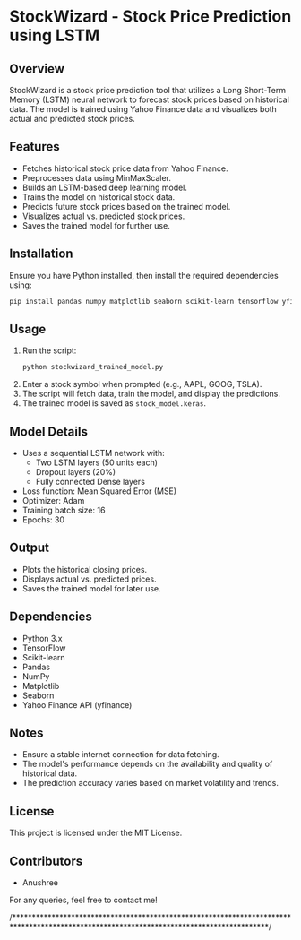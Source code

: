 # StockWizard - Stock Price Prediction using LSTM

## Overview
StockWizard is a stock price prediction tool that utilizes a Long Short-Term Memory (LSTM) neural network to forecast stock prices based on historical data. The model is trained using Yahoo Finance data and visualizes both actual and predicted stock prices.

## Features
- Fetches historical stock price data from Yahoo Finance.
- Preprocesses data using MinMaxScaler.
- Builds an LSTM-based deep learning model.
- Trains the model on historical stock data.
- Predicts future stock prices based on the trained model.
- Visualizes actual vs. predicted stock prices.
- Saves the trained model for further use.

## Installation
Ensure you have Python installed, then install the required dependencies using:

```bash
pip install pandas numpy matplotlib seaborn scikit-learn tensorflow yfinance
```

## Usage
1. Run the script:
   ```bash
   python stockwizard_trained_model.py
   ```
2. Enter a stock symbol when prompted (e.g., AAPL, GOOG, TSLA).
3. The script will fetch data, train the model, and display the predictions.
4. The trained model is saved as `stock_model.keras`.

## Model Details
- Uses a sequential LSTM network with:
  - Two LSTM layers (50 units each)
  - Dropout layers (20%)
  - Fully connected Dense layers
- Loss function: Mean Squared Error (MSE)
- Optimizer: Adam
- Training batch size: 16
- Epochs: 30

## Output
- Plots the historical closing prices.
- Displays actual vs. predicted prices.
- Saves the trained model for later use.

## Dependencies
- Python 3.x
- TensorFlow
- Scikit-learn
- Pandas
- NumPy
- Matplotlib
- Seaborn
- Yahoo Finance API (yfinance)

## Notes
- Ensure a stable internet connection for data fetching.
- The model's performance depends on the availability and quality of historical data.
- The prediction accuracy varies based on market volatility and trends.

## License
This project is licensed under the MIT License.

## Contributors
- Anushree

For any queries, feel free to contact me!

/*****************************************************************************************************************************************/


